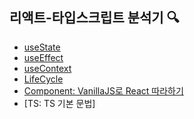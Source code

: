 ## 리액트-타입스크립트 분석기 🔍

- [useState](https://github.com/minjeongss/React-Ts-Practice/tree/main/useState)
- [useEffect](https://github.com/minjeongss/React-Ts-Practice/tree/main/useEffect)
- [useContext](https://github.com/minjeongss/React-Ts-Practice/tree/main/useContext)
- [LifeCycle]()
- [Component: VanillaJS로 React 따라하기]()
- [TS: TS 기본 문법]
